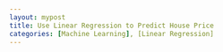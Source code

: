 ```yaml
---
layout: mypost
title: Use Linear Regression to Predict House Price
categories: [Machine Learning], [Linear Regression]
---
```

